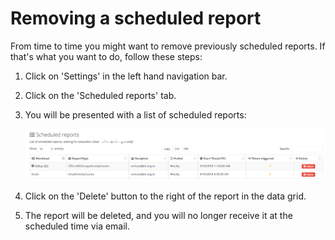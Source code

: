 # Removing a scheduled report

From time to time you might want to remove previously scheduled reports. If that's what you want to do, follow these steps:

1. Click on 'Settings' in the left hand navigation bar.

2. Click on the 'Scheduled reports' tab.

3. You will be presented with a list of scheduled reports:

    ![Seed](../images/scheduled-reports.png)

4. Click on the 'Delete' button to the right of the report in the data grid.

5. The report will be deleted, and you will no longer receive it at the scheduled time via email.
